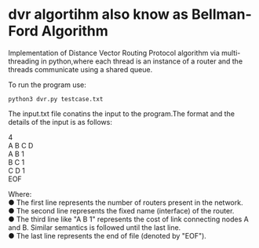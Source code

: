 # dvr algortihm also know as Bellman-Ford Algorithm
Implementation of Distance Vector Routing Protocol algorithm via multi-threading in python,where each thread is an instance of a router and the threads communicate using a shared queue.<br>

To run the program use:

`python3 dvr.py testcase.txt`

The input.txt file conatins the input to the program.The format and the details of the input is as follows:

4<br>
A B C D<br>
A B 1<br>
B C 1<br>
C D 1<br>
EOF<br>

Where:<br>
● The first line represents the number of routers present in the network.<br>
● The second line represents the fixed name (interface) of the router.<br>
● The third line like "A B 1" represents the cost of link connecting nodes A and B. Similar semantics is followed until the last line.<br>
● The last line represents the end of file (denoted by "EOF").<br>
